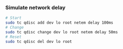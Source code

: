### Simulate network delay
```bash
# Start
sudo tc qdisc add dev lo root netem delay 100ms
# Change 
sudo tc qdisc change dev lo root netem delay 50ms
# Reset
sudo tc qdisc del dev lo root
```